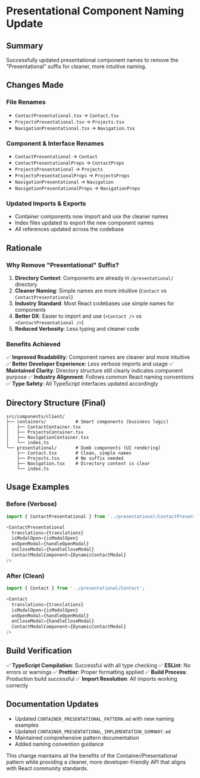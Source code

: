 # Presentational Component Naming Update

## Summary

Successfully updated presentational component names to remove the "Presentational" suffix for cleaner, more intuitive naming.

## Changes Made

### File Renames

- `ContactPresentational.tsx` → `Contact.tsx`
- `ProjectsPresentational.tsx` → `Projects.tsx`
- `NavigationPresentational.tsx` → `Navigation.tsx`

### Component & Interface Renames

- `ContactPresentational` → `Contact`
- `ContactPresentationalProps` → `ContactProps`
- `ProjectsPresentational` → `Projects`
- `ProjectsPresentationalProps` → `ProjectsProps`
- `NavigationPresentational` → `Navigation`
- `NavigationPresentationalProps` → `NavigationProps`

### Updated Imports & Exports

- Container components now import and use the cleaner names
- Index files updated to export the new component names
- All references updated across the codebase

## Rationale

### Why Remove "Presentational" Suffix?

1. **Directory Context**: Components are already in `/presentational/` directory
2. **Cleaner Naming**: Simple names are more intuitive (`Contact` vs `ContactPresentational`)
3. **Industry Standard**: Most React codebases use simple names for components
4. **Better DX**: Easier to import and use (`<Contact />` vs `<ContactPresentational />`)
5. **Reduced Verbosity**: Less typing and cleaner code

### Benefits Achieved

✅ **Improved Readability**: Component names are cleaner and more intuitive
✅ **Better Developer Experience**: Less verbose imports and usage
✅ **Maintained Clarity**: Directory structure still clearly indicates component purpose
✅ **Industry Alignment**: Follows common React naming conventions
✅ **Type Safety**: All TypeScript interfaces updated accordingly

## Directory Structure (Final)

```
src/components/client/
├── containers/           # Smart components (business logic)
│   ├── ContactContainer.tsx
│   ├── ProjectsContainer.tsx
│   ├── NavigationContainer.tsx
│   └── index.ts
└── presentational/       # Dumb components (UI rendering)
    ├── Contact.tsx       # Clean, simple names
    ├── Projects.tsx      # No suffix needed
    ├── Navigation.tsx    # Directory context is clear
    └── index.ts
```

## Usage Examples

### Before (Verbose)

```typescript
import { ContactPresentational } from '../presentational/ContactPresentational';

<ContactPresentational
  translations={translations}
  isModalOpen={isModalOpen}
  onOpenModal={handleOpenModal}
  onCloseModal={handleCloseModal}
  ContactModalComponent={DynamicContactModal}
/>
```

### After (Clean)

```typescript
import { Contact } from '../presentational/Contact';

<Contact
  translations={translations}
  isModalOpen={isModalOpen}
  onOpenModal={handleOpenModal}
  onCloseModal={handleCloseModal}
  ContactModalComponent={DynamicContactModal}
/>
```

## Build Verification

✅ **TypeScript Compilation**: Successful with all type checking
✅ **ESLint**: No errors or warnings
✅ **Prettier**: Proper formatting applied
✅ **Build Process**: Production build successful
✅ **Import Resolution**: All imports working correctly

## Documentation Updates

- Updated `CONTAINER_PRESENTATIONAL_PATTERN.md` with new naming examples
- Updated `CONTAINER_PRESENTATIONAL_IMPLEMENTATION_SUMMARY.md`
- Maintained comprehensive pattern documentation
- Added naming convention guidance

This change maintains all the benefits of the Container/Presentational pattern while providing a cleaner, more developer-friendly API that aligns with React community standards.

